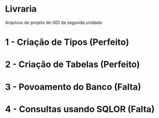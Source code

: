 # Livraria
Arquivos do projeto de GDI da segunda unidade


# 1 - Criação de Tipos (Perfeito)
# 2 - Criação de Tabelas (Perfeito)
# 3 - Povoamento do Banco (Falta)
# 4 - Consultas usando SQLOR (Falta)
